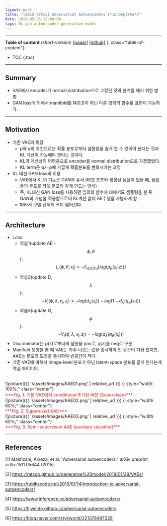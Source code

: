 ```yaml
---
layout: post
title: "[2015 arXiv] Adversarial Autoencoders (*incomplete*)"
date: 2019-05-25 12:00:00
tags: ML gan autoencoder generative-model
---
```


<!--more-->

---

**Table of content** (*short-version*)
[[paper]](https://arxiv.org/pdf/1511.05644.pdf) [[github]](https://github.com/bfarzin/pytorch_aae)
{: class="table-of-content"}
* TOC
{:toc}

---

## Summary

- VAE에서 encoder가 normal distribution으로 고정된 것의 한계를 깨기 위한 방법
- GAN loss에 의해서 manifold를 N(0,1)이 아닌 다른 임의의 함수로 표현이 가능하다.

---

## Motivation

- 기존 VAE의 특징
  - p와 q의 조건으로는 확률 분포로부터 샘플링을 쉽게 할 수 있어야 한다는 것과 KL 계산이 가능해야 한다는 것이다.
  - KL의 계산상의 어려움으로 encoder를 normal distribution으로 가정했었다.
  - KL term은 q가 p에 가깝게 확률분포를 변화시키는 과정
- KL 대신 GAN loss의 이용
  - VAE에서 KL의 기능은 GAN과 유사 (타겟 분포와 생성된 샘플이 있을 때, 샘플들의 분포를 타겟 분포와 같게 만드는 방식)
  - 즉, KL대신 GAN loss를 사용하면 임의의 함수에 대해서도 샘플링을 한 뒤 GAN의 개념을 적용함으로써 KL계산 없이 AE수행을 가능하게 함
  - 따라서 모델 선팩의 폭이 넓어진다.

---

## Architecture

- Loss
  - 학습1(update AE - $$\phi, \theta$$): 
  $$
  L_i(\phi, \theta, x_i) = - \mathbb{E}_{q(z|x_i)} [log(p_\theta (x_i|z))]
  $$
  - 학습2(update D, $$\lambda$$): 
  $$
  -V_i(\phi, \lambda, x_i, z_i) = - log(d_\lambda (z_i))-log(1-d_\lambda (q_\theta (x_i)))
  $$
  - 학습3(update G, $$\phi$$): 
  $$
  -V_i(\phi, \lambda, x_i, z_i) = - log(d_\lambda (q_\theta (x_i)))
  $$
- Discriminator는 p(z)로부터의 샘플을 pos로, q(z)를 neg로 구분
- Manifold 모양을 볼 때 VAE는 자주 나오는 값을 중시하여 빈 공간이 가끔 있지만, AAE는 분포의 모양을 중시하여 빈공간이 적다.
- 기존 VAE에 비해서 image-level 분포가 아닌 latent-space 분포를 같게 한다는게 핵심 아이디어

<br/>
![picture]({{ '/assets/images/AAE01.png' | relative_url }})
{: style="width: 100%;" class="center"}
<br/>
<span style="color: #e01f1f;">***Fig. 1. 기본 VAE에서 conditional 추가된 버전 (Supervised)***</span>

<br/>
![picture]({{ '/assets/images/AAE02.png' | relative_url }})
{: style="width: 60%;" class="center"}
<br/>
<span style="color: #e01f1f;">***Fig. 2. Supervised AAE***</span>

<br/>
![picture]({{ '/assets/images/AAE03.png' | relative_url }})
{: style="width: 60%;" class="center"}
<br/>
<span style="color: #e01f1f;">***Fig. 3. Semi-supervised AAE (auxiliary classifier)***</span>

---

## References

[1] Makhzani, Alireza, et al. "Adversarial autoencoders." arXiv preprint arXiv:1511.05644 (2015).

[2] https://ratsgo.github.io/generative%20model/2018/01/28/VAEs/

[3] https://rubikscode.net/2019/01/14/introduction-to-adversarial-autoencoders/

[4] https://www.inference.vc/adversarial-autoencoders/

[5] https://hjweide.github.io/adversarial-autoencoders

[6] https://blog.naver.com/stykworld/221378497228
